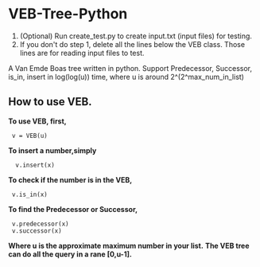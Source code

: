 # VEB-Tree-Python

1) (Optional) Run create_test.py to create input.txt (input files) for testing.
2) If you don't do step 1, delete all the lines below the VEB class. Those lines are for reading input files to test.

A Van Emde Boas tree written in python.
Support Predecessor, Successor, is_in, insert in log(log(u)) time, where u is around 2^(2^max_num_in_list)

## How to use VEB.
**To use VEB, first,**
```
 v = VEB(u)
```
**To insert a number,simply**
```
  v.insert(x)
```

**To check if the number is in the VEB,**
```
 v.is_in(x)
```

**To find the Predecessor or Successor,**
```
 v.predecessor(x)
 v.successor(x)
```

**Where u is the approximate maximum number in your list.**
**The VEB tree can do all the query in a rane [0,u-1].**

